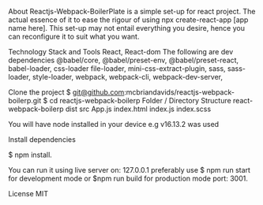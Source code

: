 About
Reactjs-Webpack-BoilerPlate is a simple set-up for react project. The actual essence of it to ease the rigour of using npx create-react-app [app name here].
This set-up may not entail everything you desire, hence you can reconfigure it to suit what you want.

Technology Stack and Tools
React,
React-dom
The following are dev dependencies
@babel/core,
@babel/preset-env,
@babel/preset-react,
babel-loader,
css-loader
file-loader,
mini-css-extract-plugin,
sass,
sass-loader,
style-loader,
webpack,
webpack-cli,
webpack-dev-server,

Clone the project
$ git@github.com:mcbriandavids/reactjs-webpack-boilerp.git
$ cd reactjs-webpack-boilerp
Folder / Directory Structure
react-webpack-boilerp
dist
src
App.js
index.html
index.js
index.scss

You will have node installed in your device e.g v16.13.2 was used

Install dependencies

$ npm install.


You can run it using live server on: 127.0.0.1 preferably use $ npm run start for development mode or $npm run build for production mode port: 3001.

License
MIT
